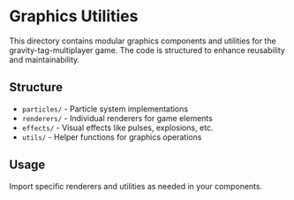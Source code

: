 # Graphics Utilities

This directory contains modular graphics components and utilities for the gravity-tag-multiplayer game. The code is structured to enhance reusability and maintainability.

## Structure

- `particles/` - Particle system implementations
- `renderers/` - Individual renderers for game elements
- `effects/` - Visual effects like pulses, explosions, etc.
- `utils/` - Helper functions for graphics operations

## Usage

Import specific renderers and utilities as needed in your components.